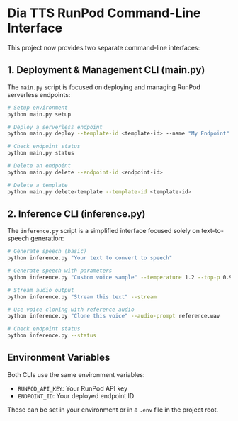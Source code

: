 # Dia TTS RunPod Command-Line Interface

This project now provides two separate command-line interfaces:

## 1. Deployment & Management CLI (main.py)

The `main.py` script is focused on deploying and managing RunPod serverless endpoints:

```bash
# Setup environment 
python main.py setup

# Deploy a serverless endpoint
python main.py deploy --template-id <template-id> --name "My Endpoint"

# Check endpoint status
python main.py status

# Delete an endpoint
python main.py delete --endpoint-id <endpoint-id>

# Delete a template
python main.py delete-template --template-id <template-id>
```

## 2. Inference CLI (inference.py)

The `inference.py` script is a simplified interface focused solely on text-to-speech generation:

```bash
# Generate speech (basic)
python inference.py "Your text to convert to speech"

# Generate speech with parameters
python inference.py "Custom voice sample" --temperature 1.2 --top-p 0.9 --output my_audio.wav

# Stream audio output
python inference.py "Stream this text" --stream

# Use voice cloning with reference audio
python inference.py "Clone this voice" --audio-prompt reference.wav

# Check endpoint status
python inference.py --status
```

## Environment Variables

Both CLIs use the same environment variables:

- `RUNPOD_API_KEY`: Your RunPod API key
- `ENDPOINT_ID`: Your deployed endpoint ID

These can be set in your environment or in a `.env` file in the project root.